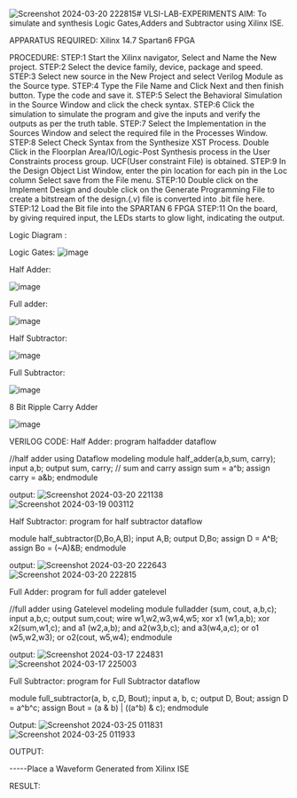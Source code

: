 ![Screenshot 2024-03-20 222815](https://github.com/Christina1106/VLSI-LAB-EXP-1/assets/161043650/2980eb82-3dc0-4516-ad8d-055f5acb3e12)# VLSI-LAB-EXPERIMENTS
AIM: To simulate and synthesis Logic Gates,Adders and Subtractor using Xilinx ISE.

APPARATUS REQUIRED: Xilinx 14.7 Spartan6 FPGA

PROCEDURE: STEP:1 Start the Xilinx navigator, Select and Name the New project. STEP:2 Select the device family, device, package and speed. STEP:3 Select new source in the New Project and select Verilog Module as the Source type. STEP:4 Type the File Name and Click Next and then finish button. Type the code and save it. STEP:5 Select the Behavioral Simulation in the Source Window and click the check syntax. STEP:6 Click the simulation to simulate the program and give the inputs and verify the outputs as per the truth table. STEP:7 Select the Implementation in the Sources Window and select the required file in the Processes Window. STEP:8 Select Check Syntax from the Synthesize XST Process. Double Click in the Floorplan Area/IO/Logic-Post Synthesis process in the User Constraints process group. UCF(User constraint File) is obtained. STEP:9 In the Design Object List Window, enter the pin location for each pin in the Loc column Select save from the File menu. STEP:10 Double click on the Implement Design and double click on the Generate Programming File to create a bitstream of the design.(.v) file is converted into .bit file here. STEP:12 Load the Bit file into the SPARTAN 6 FPGA STEP:11 On the board, by giving required input, the LEDs starts to glow light, indicating the output.

Logic Diagram :

Logic Gates:
![image](https://github.com/navaneethans/VLSI-LAB-EXPERIMENTS/assets/6987778/ee17970c-3ac9-4603-881b-88e2825f41a4)


Half Adder:

![image](https://github.com/navaneethans/VLSI-LAB-EXPERIMENTS/assets/6987778/0e1ecb96-0c25-4556-832b-aeeedfdfe7b9)


Full adder:

![image](https://github.com/navaneethans/VLSI-LAB-EXPERIMENTS/assets/6987778/9bb3964c-438f-469d-a3de-c1cca6f323fb)


Half Subtractor:

![image](https://github.com/navaneethans/VLSI-LAB-EXPERIMENTS/assets/6987778/731470b7-eb4e-49f8-8bb7-2994052a7184)



Full Subtractor:

![image](https://github.com/navaneethans/VLSI-LAB-EXPERIMENTS/assets/6987778/d66f874b-c1f2-44b3-a035-7149b56430c1)



8 Bit Ripple Carry Adder

![image](https://github.com/navaneethans/VLSI-LAB-EXPERIMENTS/assets/6987778/7385a408-40a5-4203-8050-b72818622d79)



VERILOG CODE:
Half Adder:
program halfadder dataflow

//half adder using Dataflow modeling
module half_adder(a,b,sum, carry);
input a,b;
output sum, carry; // sum and carry
assign sum = a^b;
assign carry = a&b;
endmodule

output:
![Screenshot 2024-03-20 221138](https://github.com/Christina1106/VLSI-LAB-EXP-1/assets/161043650/f6dac197-af98-4c7f-a938-54e515530eb3)
![Screenshot 2024-03-19 003112](https://github.com/Christina1106/VLSI-LAB-EXP-1/assets/161043650/bffa8c5b-009c-4f43-87a0-3d4207656bbf)

Half Subtractor:
program for half subtractor dataflow

module half_subtractor(D,Bo,A,B);
input A,B;
output D,Bo;
assign D = A^B;
assign Bo = (~A)&B;
endmodule

output:
![Screenshot 2024-03-20 222643](https://github.com/Christina1106/VLSI-LAB-EXP-1/assets/161043650/eac5b70c-8eff-4384-b076-65525288cadd)
![Screenshot 2024-03-20 222815](https://github.com/Christina1106/VLSI-LAB-EXP-1/assets/161043650/7b6cdef1-072d-4fc2-9942-4b47d4e872fc)


Full Adder:
program for full adder gatelevel

//full adder using Gatelevel modeling
module fulladder (sum, cout, a,b,c);
input a,b,c;
output sum,cout;
wire w1,w2,w3,w4,w5;
xor x1 (w1,a,b);
xor x2(sum,w1,c); 
and a1 (w2,a,b); 
and a2(w3,b,c);
and a3(w4,a,c);
or o1 (w5,w2,w3); 
or o2(cout, w5,w4);
endmodule

output:
![Screenshot 2024-03-17 224831](https://github.com/Christina1106/VLSI-LAB-EXP-1/assets/161043650/bf065cc6-5b8f-4b94-9ad7-d80b7bdd85f4)
![Screenshot 2024-03-17 225003](https://github.com/Christina1106/VLSI-LAB-EXP-1/assets/161043650/ab7f39f4-942a-4595-82ad-2c730dac6580)

Full Subtractor:
program for Full Subtractor dataflow

module full_subtractor(a, b, c,D, Bout);
input a, b, c;
output D, Bout;
assign D = a^b^c;
assign Bout = (a & b) | ((a^b) & c);
endmodule

Output:
![Screenshot 2024-03-25 011831](https://github.com/Christina1106/VLSI-LAB-EXP-1/assets/161043650/9b6b5c44-0fe5-4646-b541-7f7baf212b85)
![Screenshot 2024-03-25 011933](https://github.com/Christina1106/VLSI-LAB-EXP-1/assets/161043650/7e942122-7332-4cba-9eff-af24eb57f4d9)



OUTPUT:

-----Place a Waveform Generated from Xilinx ISE

RESULT:

